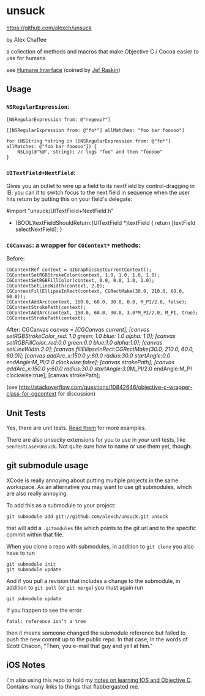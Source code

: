 # unsuck

<https://github.com/alexch/unsuck>

by Alex Chaffee

a collection of methods and macros that make Objective C / Cocoa easier to use for humans

see [Humane Interface](http://martinfowler.com/bliki/HumaneInterface.html) (coined by [Jef Raskin](http://en.wikipedia.org/wiki/The_Humane_Interface))

## Usage

### `NSRegularExpression`:

    [NSRegularExpression from: @"regexp?"]

    [[NSRegularExpression from: @"fo*"] allMatches: "foo bar fooooo"]

    for (NSString *string in [[NSRegularExpression from: @"fo*"] allMatches: @"foo bar fooooo"]) {
        NSLog(@"%@", string); // logs "foo" and then "fooooo"
    }

### `UITextField+NextField`:

Gives you an outlet to wire up a field to its nextField by control-dragging in IB; you can it to switch focus to the next field in sequence when the user hits return by putting this on your field's delegate:

   #import "unsuck/UITextField+NextField.h"

   - (BOOL)textFieldShouldReturn:(UITextField *)textField
   {
     return [textField selectNextField];
   }

### `CGCanvas`: a wrapper for `CGContext*` methods:

Before:

    CGContextRef context = UIGraphicsGetCurrentContext();
	CGContextSetRGBStrokeColor(context, 1.0, 1.0, 1.0, 1.0);
	CGContextSetRGBFillColor(context, 0.0, 0.0, 1.0, 1.0);
	CGContextSetLineWidth(context, 2.0);
	CGContextFillEllipseInRect(context, CGRectMake(30.0, 210.0, 60.0, 60.0));
	CGContextAddArc(context, 150.0, 60.0, 30.0, 0.0, M_PI/2.0, false);
	CGContextStrokePath(context);
	CGContextAddArc(context, 150.0, 60.0, 30.0, 3.0*M_PI/2.0, M_PI, true);
	CGContextStrokePath(context);

After:
    CGCanvas *canvas = [CGCanvas current];
	[canvas setRGBStrokeColor_red: 1.0 green: 1.0 blue: 1.0 alpha: 1.0];
    [canvas setRGBFillColor_red:0.0 green:0.0 blue:1.0 alpha:1.0];
    [canvas setLineWidth:2.0];
    [canvas fillEllipseInRect:CGRectMake(30.0, 210.0, 60.0, 60.0)];
    [canvas addArc_x:150.0 y:60.0 radius:30.0 startAngle:0.0 endAngle:M_PI/2.0 clockwise:false];
    [canvas strokePath];
    [canvas addArc_x:150.0 y:60.0 radius:30.0 startAngle:3.0*M_PI/2.0 endAngle:M_PI clockwise:true];
    [canvas strokePath];

(see <http://stackoverflow.com/questions/10842646/objective-c-wrapper-class-for-cgcontext> for discussion)

## Unit Tests

Yes, there are unit tests. [Read them](unsuckTests/) for more examples.

There are also unsucky extensions for you to use in *your* unit tests, like `SenTestCase+Unsuck`. Not quite sure how to name or use them yet, though.

## git submodule usage

XCode is really annoying about putting multiple projects in the same workspace. As an alternative you may want to use git submodules, which are also really annoying.

To add this as a submodule to your project:

    git submodule add git://github.com/alexch/unsuck.git unsuck

that will add a `.gitmodules` file which points to the git url and to the specific commit within that file.

When you clone a repo with submodules, in addition to `git clone` you also have to run

    git submodule init
    git submodule update

And if you pull a revision that includes a change to the submodule, in addition to `git pull` (or `git merge`) you must again run

    git submodule update

If you happen to see the error

    fatal: reference isn’t a tree

then it means someone changed the submodule reference but failed to push the new commit up to the public repo. In that case, in the words of Scott Chacon, "Then, you e-mail that guy and yell at him."


## iOS Notes

I'm also using this repo to hold my [notes on learning IOS and Objective C](ios-notes.md). Contains many links to things that flabbergasted me.
